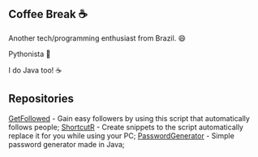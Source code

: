 ## Coffee Break ☕

Another tech/programming enthusiast from Brazil. 😄

Pythonista 🐍

I do Java too! ☕

## Repositories
[GetFollowed](https://github.com/Shaunters/GetFollowed) - Gain easy followers by using this script that automatically follows people;
[ShortcutR](https://github.com/Shaunters/ShortcutR) - Create snippets to the script automatically replace it for you while using your PC;
[PasswordGenerator](https://github.com/Shaunters/PasswordGenerator) - Simple password generator made in Java;
